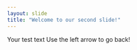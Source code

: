 ```yaml
---
layout: slide
title: "Welcome to our second slide!"
---
```

Your test text
Use the left arrow to go back!